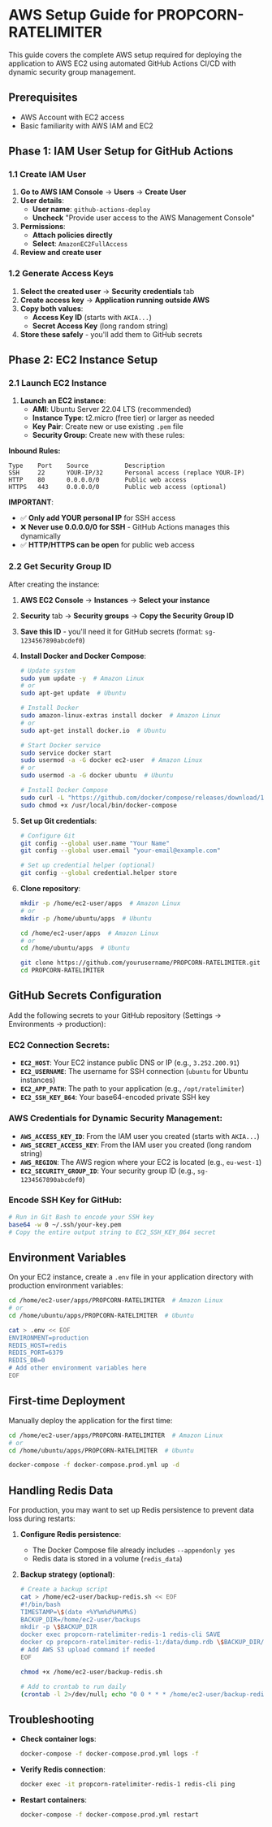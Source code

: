 # AWS Setup Guide for PROPCORN-RATELIMITER

This guide covers the complete AWS setup required for deploying the application to AWS EC2 using automated GitHub Actions CI/CD with dynamic security group management.

## Prerequisites

- AWS Account with EC2 access
- Basic familiarity with AWS IAM and EC2

## Phase 1: IAM User Setup for GitHub Actions

### 1.1 Create IAM User

1. **Go to AWS IAM Console** → **Users** → **Create User**
2. **User details**:
   - **User name**: `github-actions-deploy`
   - **Uncheck** "Provide user access to the AWS Management Console"
3. **Permissions**: 
   - **Attach policies directly**
   - **Select**: `AmazonEC2FullAccess`
4. **Review and create user**

### 1.2 Generate Access Keys

1. **Select the created user** → **Security credentials** tab
2. **Create access key** → **Application running outside AWS**
3. **Copy both values**:
   - **Access Key ID** (starts with `AKIA...`)
   - **Secret Access Key** (long random string)
4. **Store these safely** - you'll add them to GitHub secrets

## Phase 2: EC2 Instance Setup

### 2.1 Launch EC2 Instance

1. **Launch an EC2 instance**:
   - **AMI**: Ubuntu Server 22.04 LTS (recommended)
   - **Instance Type**: t2.micro (free tier) or larger as needed
   - **Key Pair**: Create new or use existing `.pem` file
   - **Security Group**: Create new with these rules:

**Inbound Rules:**
```
Type    Port    Source          Description
SSH     22      YOUR-IP/32      Personal access (replace YOUR-IP)
HTTP    80      0.0.0.0/0       Public web access
HTTPS   443     0.0.0.0/0       Public web access (optional)
```

**IMPORTANT**: 
- ✅ **Only add YOUR personal IP** for SSH access
- ❌ **Never use 0.0.0.0/0 for SSH** - GitHub Actions manages this dynamically
- ✅ **HTTP/HTTPS can be open** for public web access

### 2.2 Get Security Group ID

After creating the instance:
1. **AWS EC2 Console** → **Instances** → **Select your instance**
2. **Security** tab → **Security groups** → **Copy the Security Group ID**
3. **Save this ID** - you'll need it for GitHub secrets (format: `sg-1234567890abcdef0`)

2. **Install Docker and Docker Compose**:
   ```bash
   # Update system
   sudo yum update -y  # Amazon Linux
   # or
   sudo apt-get update  # Ubuntu

   # Install Docker
   sudo amazon-linux-extras install docker  # Amazon Linux
   # or
   sudo apt-get install docker.io  # Ubuntu

   # Start Docker service
   sudo service docker start
   sudo usermod -a -G docker ec2-user  # Amazon Linux
   # or
   sudo usermod -a -G docker ubuntu  # Ubuntu

   # Install Docker Compose
   sudo curl -L "https://github.com/docker/compose/releases/download/1.29.2/docker-compose-$(uname -s)-$(uname -m)" -o /usr/local/bin/docker-compose
   sudo chmod +x /usr/local/bin/docker-compose
   ```

3. **Set up Git credentials**:
   ```bash
   # Configure Git
   git config --global user.name "Your Name"
   git config --global user.email "your-email@example.com"
   
   # Set up credential helper (optional)
   git config --global credential.helper store
   ```

4. **Clone repository**:
   ```bash
   mkdir -p /home/ec2-user/apps  # Amazon Linux
   # or
   mkdir -p /home/ubuntu/apps  # Ubuntu
   
   cd /home/ec2-user/apps  # Amazon Linux
   # or
   cd /home/ubuntu/apps  # Ubuntu
   
   git clone https://github.com/yourusername/PROPCORN-RATELIMITER.git
   cd PROPCORN-RATELIMITER
   ```

## GitHub Secrets Configuration

Add the following secrets to your GitHub repository (Settings → Environments → production):

### EC2 Connection Secrets:
- **`EC2_HOST`**: Your EC2 instance public DNS or IP (e.g., `3.252.200.91`)
- **`EC2_USERNAME`**: The username for SSH connection (`ubuntu` for Ubuntu instances)
- **`EC2_APP_PATH`**: The path to your application (e.g., `/opt/ratelimiter`)
- **`EC2_SSH_KEY_B64`**: Your base64-encoded private SSH key

### AWS Credentials for Dynamic Security Management:
- **`AWS_ACCESS_KEY_ID`**: From the IAM user you created (starts with `AKIA...`)
- **`AWS_SECRET_ACCESS_KEY`**: From the IAM user you created (long random string)
- **`AWS_REGION`**: The AWS region where your EC2 is located (e.g., `eu-west-1`)
- **`EC2_SECURITY_GROUP_ID`**: Your security group ID (e.g., `sg-1234567890abcdef0`)

### Encode SSH Key for GitHub:
```bash
# Run in Git Bash to encode your SSH key
base64 -w 0 ~/.ssh/your-key.pem
# Copy the entire output string to EC2_SSH_KEY_B64 secret
```

## Environment Variables

On your EC2 instance, create a `.env` file in your application directory with production environment variables:

```bash
cd /home/ec2-user/apps/PROPCORN-RATELIMITER  # Amazon Linux
# or
cd /home/ubuntu/apps/PROPCORN-RATELIMITER  # Ubuntu

cat > .env << EOF
ENVIRONMENT=production
REDIS_HOST=redis
REDIS_PORT=6379
REDIS_DB=0
# Add other environment variables here
EOF
```

## First-time Deployment

Manually deploy the application for the first time:

```bash
cd /home/ec2-user/apps/PROPCORN-RATELIMITER  # Amazon Linux
# or
cd /home/ubuntu/apps/PROPCORN-RATELIMITER  # Ubuntu

docker-compose -f docker-compose.prod.yml up -d
```

## Handling Redis Data

For production, you may want to set up Redis persistence to prevent data loss during restarts:

1. **Configure Redis persistence**:
   - The Docker Compose file already includes `--appendonly yes`
   - Redis data is stored in a volume (`redis_data`)

2. **Backup strategy (optional)**:
   ```bash
   # Create a backup script
   cat > /home/ec2-user/backup-redis.sh << EOF
   #!/bin/bash
   TIMESTAMP=\$(date +%Y%m%d%H%M%S)
   BACKUP_DIR=/home/ec2-user/backups
   mkdir -p \$BACKUP_DIR
   docker exec propcorn-ratelimiter-redis-1 redis-cli SAVE
   docker cp propcorn-ratelimiter-redis-1:/data/dump.rdb \$BACKUP_DIR/redis-\$TIMESTAMP.rdb
   # Add AWS S3 upload command if needed
   EOF
   
   chmod +x /home/ec2-user/backup-redis.sh
   
   # Add to crontab to run daily
   (crontab -l 2>/dev/null; echo "0 0 * * * /home/ec2-user/backup-redis.sh") | crontab -
   ```

## Troubleshooting

- **Check container logs**:
  ```bash
  docker-compose -f docker-compose.prod.yml logs -f
  ```

- **Verify Redis connection**:
  ```bash
  docker exec -it propcorn-ratelimiter-redis-1 redis-cli ping
  ```

- **Restart containers**:
  ```bash
  docker-compose -f docker-compose.prod.yml restart
  ``` 